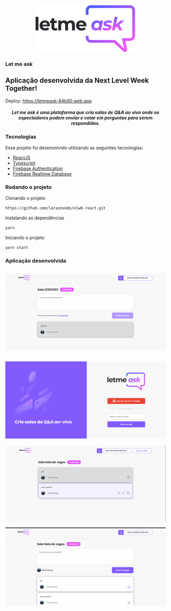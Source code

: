 <div align="center">
  <img src="logo.svg" alt="Let me ask logo">
</div>

### Let me ask
Aplicação desenvolvida da Next Level Week Together!
---
Deploy: https://letmeask-84b90.web.app

<h5 align="center">
Let me ask é uma plataforma que cria salas de Q&A ao vivo onde os espectadores podem enviar e votar em perguntas para serem respondidas. 
</h5>

### Tecnologias
Esse projeto foi desenvolvido utilizando as seguintes tecnologias:

- [ReactJS](https://reactjs.org/)
- [Typescript](https://www.typescriptlang.org/)
- [Firebase Authentication](https://firebase.google.com/products/auth)
- [Firebase Realtime Database](https://firebase.google.com/products/realtime-database)

### Rodando o projeto

Clonando o projeto
```bash
https://github.com/larazevedo/nlw6-react.git
```

Instalando as dependências
```bash
yarn
```

Iniciando o projeto
```bash
yarn start
```

### Aplicação desenvolvida

![1](Room.png)
---
![2](Home.png)
---
![3](Admin.png)

![4](User.png)
